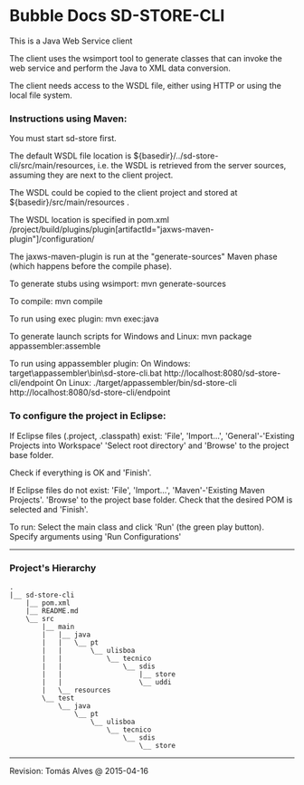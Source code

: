 # Bubble Docs SD-STORE-CLI

This is a Java Web Service client

The client uses the wsimport tool to generate classes that can invoke the web service and perform the Java to XML data conversion.

The client needs access to the WSDL file, either using HTTP or using the local file system.

### Instructions using Maven:

You must start sd-store first.

The default WSDL file location is ${basedir}/../sd-store-cli/src/main/resources, i.e. the WSDL is retrieved from the server sources, assuming they are next to the client project.

The WSDL could be copied to the client project and stored at ${basedir}/src/main/resources .

The WSDL location is specified in pom.xml
/project/build/plugins/plugin[artifactId="jaxws-maven-plugin"]/configuration/

The jaxws-maven-plugin is run at the "generate-sources" Maven phase (which happens before the compile phase).

To generate stubs using wsimport:
mvn generate-sources

To compile:
mvn compile

To run using exec plugin:
mvn exec:java

To generate launch scripts for Windows and Linux:
mvn package appassembler:assemble

To run using appassembler plugin:
On Windows:
target\appassembler\bin\sd-store-cli.bat http://localhost:8080/sd-store-cli/endpoint
On Linux:
./target/appassembler/bin/sd-store-cli http://localhost:8080/sd-store-cli/endpoint


### To configure the project in Eclipse:

If Eclipse files (.project, .classpath) exist: 'File', 'Import...', 'General'-'Existing Projects into Workspace' 'Select root directory' and 'Browse' to the project base folder.

Check if everything is OK and 'Finish'.

If Eclipse files do not exist:
'File', 'Import...', 'Maven'-'Existing Maven Projects'.
'Browse' to the project base folder.
Check that the desired POM is selected and 'Finish'.

To run:
Select the main class and click 'Run' (the green play button).
Specify arguments using 'Run Configurations'

***

### Project's Hierarchy

    .
    |__ sd-store-cli
        |__ pom.xml
        |__ README.md
        \__ src
            |__ main
            |   |__ java
            |   |   \__ pt
            |   |       \__ ulisboa
            |   |           \__ tecnico
            |   |               \__ sdis
            |   |                   |__ store
            |   |                   \__ uddi
            |   \__ resources
            \__ test
                \__ java
                    \__ pt
                        \__ ulisboa
                            \__ tecnico
                                \__ sdis
                                    \__ store
___________________

Revision: Tomás Alves @ 2015-04-16
